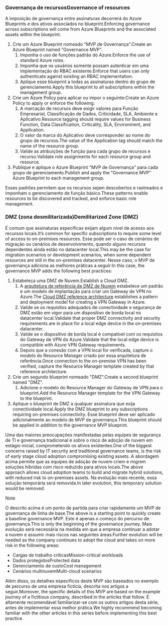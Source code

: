 <!-- TEMPLATE FILE - DO NOT ADD METADATA -->

### <a name="governance-of-resources"></a><span data-ttu-id="e91c5-101">Governança de recursos</span><span class="sxs-lookup"><span data-stu-id="e91c5-101">Governance of resources</span></span>

<span data-ttu-id="e91c5-102">A imposição de governança entre assinaturas decorrerá do Azure Blueprints e dos ativos associados no blueprint.</span><span class="sxs-lookup"><span data-stu-id="e91c5-102">Enforcing governance across subscriptions will come from Azure Blueprints and the associated assets within the blueprint.</span></span>

1. <span data-ttu-id="e91c5-103">Crie um Azure Blueprint nomeado "MVP de Governança".</span><span class="sxs-lookup"><span data-stu-id="e91c5-103">Create an Azure Blueprint named "Governance MVP".</span></span>
    1. <span data-ttu-id="e91c5-104">Imponha o uso de funções padrão do Azure.</span><span class="sxs-lookup"><span data-stu-id="e91c5-104">Enforce the use of standard Azure roles.</span></span>
    2. <span data-ttu-id="e91c5-105">Imponha que os usuários somente possam autenticar em uma implementação do RBAC existente.</span><span class="sxs-lookup"><span data-stu-id="e91c5-105">Enforce that users can only authenticate against existing an RBAC implementation.</span></span>
    3. <span data-ttu-id="e91c5-106">Aplique esse blueprint a todas as assinaturas dentro do grupo de gerenciamento.</span><span class="sxs-lookup"><span data-stu-id="e91c5-106">Apply this blueprint to all subscriptions within the management group.</span></span>
2. <span data-ttu-id="e91c5-107">Crie um Azure Policy para aplicar ou impor o seguinte:</span><span class="sxs-lookup"><span data-stu-id="e91c5-107">Create an Azure Policy to apply or enforce the following:</span></span>
    1. <span data-ttu-id="e91c5-108">A marcação de recursos deve exigir valores para Função Empresarial, Classificação de Dados, Criticidade, SLA, Ambiente e Aplicativo.</span><span class="sxs-lookup"><span data-stu-id="e91c5-108">Resource tagging should require values for Business Function, Data Classification, Criticality, SLA, Environment, and  Application.</span></span>
    2. <span data-ttu-id="e91c5-109">O valor da marca do Aplicativo deve corresponder ao nome do grupo de recursos.</span><span class="sxs-lookup"><span data-stu-id="e91c5-109">The value of the Application tag should match the name of the resource group.</span></span>
    3. <span data-ttu-id="e91c5-110">Valide as atribuições de função para cada grupo de recursos e recurso.</span><span class="sxs-lookup"><span data-stu-id="e91c5-110">Validate role assignments for each resource group and resource.</span></span>
3. <span data-ttu-id="e91c5-111">Publique e aplique o Azure Blueprint "MVP de Governança" para cada grupo de gerenciamento.</span><span class="sxs-lookup"><span data-stu-id="e91c5-111">Publish and apply the "Governance MVP" Azure Blueprint to each management group.</span></span>

<span data-ttu-id="e91c5-112">Esses padrões permitem que os recursos sejam descobertos e rastreados e imponham o gerenciamento de função básico.</span><span class="sxs-lookup"><span data-stu-id="e91c5-112">These patterns enable resources to be discovered and tracked, and enforce basic role management.</span></span>

### <a name="demilitarized-zone-dmz"></a><span data-ttu-id="e91c5-113">DMZ (zona desmilitarizada)</span><span class="sxs-lookup"><span data-stu-id="e91c5-113">Demilitarized Zone (DMZ)</span></span>

<span data-ttu-id="e91c5-114">É comum que assinaturas específicas exijam algum nível de acesso aos recursos locais.</span><span class="sxs-lookup"><span data-stu-id="e91c5-114">It’s common for specific subscriptions to require some level of access to on-premises resources.</span></span> <span data-ttu-id="e91c5-115">Esse pode ser o caso de cenários de migração ou cenários de desenvolvimento, quando alguns recursos dependentes ainda estão no datacenter local.</span><span class="sxs-lookup"><span data-stu-id="e91c5-115">This may be the case for migration scenarios or development scenarios, when some dependent resources are still in the on-premises datacenter.</span></span> <span data-ttu-id="e91c5-116">Nesse caso, o MVP de governança adiciona as melhores práticas a seguir:</span><span class="sxs-lookup"><span data-stu-id="e91c5-116">In this case, the governance MVP adds the following best practices:</span></span>

1. <span data-ttu-id="e91c5-117">Estabeleça uma DMZ de Nuvem.</span><span class="sxs-lookup"><span data-stu-id="e91c5-117">Establish a Cloud DMZ.</span></span>
    1. <span data-ttu-id="e91c5-118">A [arquitetura de referência de DMZ de Nuvem](/azure/architecture/reference-architectures/dmz/secure-vnet-hybrid) estabelece um padrão e um modelo de implantação para criar um Gateway de VPN no Azure.</span><span class="sxs-lookup"><span data-stu-id="e91c5-118">The [Cloud DMZ reference architecture](/azure/architecture/reference-architectures/dmz/secure-vnet-hybrid) establishes a pattern and deployment model for creating a VPN Gateway in Azure.</span></span>
    2. <span data-ttu-id="e91c5-119">Valide se os requisitos adequados de conectividade e segurança de DMZ estão em vigor para um dispositivo de borda local no datacenter local.</span><span class="sxs-lookup"><span data-stu-id="e91c5-119">Validate that proper DMZ connectivity and security requirements are in place for a local edge device in the on-premises datacenter.</span></span>
    3. <span data-ttu-id="e91c5-120">Valide se o dispositivo de borda local é compatível com os requisitos do Gateway de VPN do Azure.</span><span class="sxs-lookup"><span data-stu-id="e91c5-120">Validate that the local edge device is compatible with Azure VPN Gateway requirements.</span></span>
    4. <span data-ttu-id="e91c5-121">Depois que a conexão com a VPN local for verificada, capture o modelo do Resource Manager criado por essa arquitetura de referência.</span><span class="sxs-lookup"><span data-stu-id="e91c5-121">Once connection to the on-premise VPN has been verified, capture the Resource Manager template created by that reference architecture.</span></span>
2. <span data-ttu-id="e91c5-122">Crie um segundo blueprint nomeado "DMZ".</span><span class="sxs-lookup"><span data-stu-id="e91c5-122">Create a second blueprint named "DMZ".</span></span>
    1. <span data-ttu-id="e91c5-123">Adicione o modelo do Resource Manager do Gateway de VPN para o blueprint.</span><span class="sxs-lookup"><span data-stu-id="e91c5-123">Add the Resource Manager template for the VPN Gateway to the blueprint.</span></span>
3. <span data-ttu-id="e91c5-124">Aplique o blueprint de DMZ a qualquer assinatura que exija conectividade local.</span><span class="sxs-lookup"><span data-stu-id="e91c5-124">Apply the DMZ blueprint to any subscriptions requiring on-premises connectivity.</span></span> <span data-ttu-id="e91c5-125">Esse blueprint deve ser aplicado adicionalmente ao modelo de MVP de governança.</span><span class="sxs-lookup"><span data-stu-id="e91c5-125">This blueprint should be applied in addition to the governance MVP blueprint.</span></span>

<span data-ttu-id="e91c5-126">Uma das maiores preocupações manifestadas pelas equipes de segurança de TI e governança tradicional é sobre o risco de adoção de nuvem em estágio inicial, comprometendo os ativos existentes.</span><span class="sxs-lookup"><span data-stu-id="e91c5-126">One of the biggest concerns raised by IT security and traditional governance teams, is the risk of early stage cloud adoption compromising existing assets.</span></span> <span data-ttu-id="e91c5-127">A abordagem acima permite que as equipes de adoção de nuvem criem e migrem soluções híbridas com risco reduzido para ativos locais.</span><span class="sxs-lookup"><span data-stu-id="e91c5-127">The above approach allows cloud adoption teams to build and migrate hybrid solutions, with reduced risk to on-premises assets.</span></span> <span data-ttu-id="e91c5-128">Na evolução mais recente, essa solução temporária será removida.</span><span class="sxs-lookup"><span data-stu-id="e91c5-128">In later evolution, this temporary solution would be removed.</span></span>

> [!NOTE]
> <span data-ttu-id="e91c5-129">O descrito acima é um ponto de partida para criar rapidamente um MVP de governança de linha de base.</span><span class="sxs-lookup"><span data-stu-id="e91c5-129">The above is a starting point to quickly create a baseline governance MVP.</span></span> <span data-ttu-id="e91c5-130">Este é apenas o começo do percurso de governança.</span><span class="sxs-lookup"><span data-stu-id="e91c5-130">This is only the beginning of the governance journey.</span></span> <span data-ttu-id="e91c5-131">Mais evolução será necessária na medida em que a empresa continuar a adotar a nuvem e assumir mais riscos nas seguintes áreas:</span><span class="sxs-lookup"><span data-stu-id="e91c5-131">Further evolution will be needed as the company continues to adopt the cloud and takes on more risk in the following areas:</span></span>
>
> - <span data-ttu-id="e91c5-132">Cargas de trabalho críticas</span><span class="sxs-lookup"><span data-stu-id="e91c5-132">Mission-critical workloads</span></span>
> - <span data-ttu-id="e91c5-133">Dados protegidos</span><span class="sxs-lookup"><span data-stu-id="e91c5-133">Protected data</span></span>
> - <span data-ttu-id="e91c5-134">Gerenciamento de custo</span><span class="sxs-lookup"><span data-stu-id="e91c5-134">Cost management</span></span>
> - <span data-ttu-id="e91c5-135">Cenários multinuvem</span><span class="sxs-lookup"><span data-stu-id="e91c5-135">Multi-cloud scenarios</span></span>
>
><span data-ttu-id="e91c5-136">Além disso, os detalhes específicos deste MVP são baseados no exemplo de percurso de uma empresa fictícia, descrita nos artigos a seguir.</span><span class="sxs-lookup"><span data-stu-id="e91c5-136">Moreover, the specific details of this MVP are based on the example journey of a fictitious company, described in the articles that follow.</span></span> <span data-ttu-id="e91c5-137">É altamente recomendável familiarizar-se com os outros artigos desta série, antes de implementar essa melhor prática.</span><span class="sxs-lookup"><span data-stu-id="e91c5-137">We highly recommend becoming familiar with the other articles in this series before implementing this best practice.</span></span>
